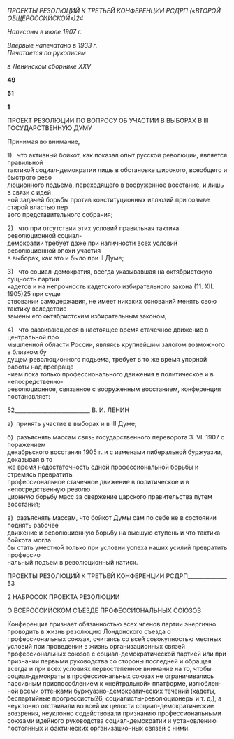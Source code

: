 _ПРОЕКТЫ РЕЗОЛЮЦИЙ_ _К ТРЕТЬЕЙ КОНФЕРЕНЦИИ РСДРП_ _(«ВТОРОЙ ОБЩЕРОССИЙСКОЙ»)24_

_Написаны в июле 1907 г._

_Впервые напечатано в 1933 г.                                                            Печатается по рукописям_

_в Ленинском сборнике_ _XXV_

  

**49**

  

**51**

**1**

ПРОЕКТ РЕЗОЛЮЦИИ ПО ВОПРОСУ ОБ УЧАСТИИ В ВЫБОРАХ В III ГОСУДАРСТВЕННУЮ ДУМУ

Принимая во внимание,

1)   что активный бойкот, как показал опыт русской революции, является правильной  
тактикой социал-демократии лишь в обстановке широкого, всеобщего и быстрого рево­  
люционного подъема, переходящего в вооруженное восстание, и лишь в связи с идей­  
ной задачей борьбы против конституционных иллюзий при созыве старой властью пер­  
вого представительного собрания;

2)   что при отсутствии этих условий правильная тактика революционной социал-  
демократии требует даже при наличности всех условий революционной эпохи участия  
в выборах, как это и было при II Думе;

3)   что социал-демократия, всегда указывавшая на октябристскую сущность партии  
кадетов и на непрочность кадетского избирательного закона (11. XII. 1905)25 при суще­  
ствовании самодержавия, не имеет никаких оснований менять свою тактику вследствие  
замены его октябристским избирательным законом;

4)   что развивающееся в настоящее время стачечное движение в центральной про­  
мышленной области России, являясь крупнейшим залогом возможного в близком бу­  
дущем революционного подъема, требует в то же время упорной работы над превраще­  
нием пока только профессионального движения в политическое и в непосредственно-  
революционное, связанное с вооруженным восстанием, конференция постановляет:

  

52___________________________ В. И. ЛЕНИН

а)  принять участие в выборах и в III Думе;

б)  разъяснять массам связь государственного переворота 3. VI. 1907 с поражением  
декабрьского восстания 1905 г. и с изменами либеральной буржуазии, доказывая в то  
же время недостаточность одной профессиональной борьбы и стремясь превратить  
профессиональное стачечное движение в политическое и в непосредственную револю­  
ционную борьбу масс за свержение царского правительства путем восстания;

в)  разъяснять массам, что бойкот Думы сам по себе не в состоянии поднять рабочее  
движение и революционную борьбу на высшую ступень и что тактика бойкота могла  
бы стать уместной только при условии успеха наших усилий превратить профессио­  
нальный подъем в революционный натиск.

  

ПРОЕКТЫ РЕЗОЛЮЦИЙ К ТРЕТЬЕЙ КОНФЕРЕНЦИИ РСДРП______________ 53

2 НАБРОСОК ПРОЕКТА РЕЗОЛЮЦИИ

О ВСЕРОССИЙСКОМ СЪЕЗДЕ ПРОФЕССИОНАЛЬНЫХ СОЮЗОВ

Конференция признает обязанностью всех членов партии энергично проводить в жизнь резолюцию Лондонского съезда о профессиональных союзах, считаясь со всей совокупностью местных условий при проведении в жизнь организационных связей профессиональных союзов с социал-демократической партией или при признании пер­выми руководства со стороны последней и обращая всегда и при всех условиях перво­степенное внимание на то, чтобы социал-демократы в профессиональных союзах не ограничивались пассивным приспособлением к «нейтральной» платформе, излюблен­ной всеми оттенками буржуазно-демократических течений (кадеты, беспартийные про­грессисты26, социалисты-революционеры и т. д.), а неуклонно отстаивали во всей их целости социал-демократические воззрения, неуклонно содействовали признанию про­фессиональными союзами идейного руководства социал-демократии и установлению постоянных и фактических организационных связей с ними.
